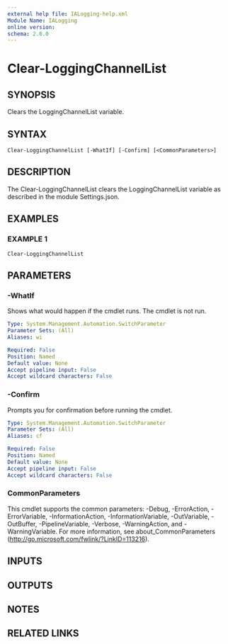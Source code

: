 ```yaml
---
external help file: IALogging-help.xml
Module Name: IALogging
online version:
schema: 2.0.0
---
```


# Clear-LoggingChannelList

## SYNOPSIS
Clears the LoggingChannelList variable.

## SYNTAX

```
Clear-LoggingChannelList [-WhatIf] [-Confirm] [<CommonParameters>]
```

## DESCRIPTION
The Clear-LoggingChannelList clears the LoggingChannelList variable as described in the module Settings.json.

## EXAMPLES

### EXAMPLE 1
```
Clear-LoggingChannelList
```

## PARAMETERS

### -WhatIf
Shows what would happen if the cmdlet runs.
The cmdlet is not run.

```yaml
Type: System.Management.Automation.SwitchParameter
Parameter Sets: (All)
Aliases: wi

Required: False
Position: Named
Default value: None
Accept pipeline input: False
Accept wildcard characters: False
```

### -Confirm
Prompts you for confirmation before running the cmdlet.

```yaml
Type: System.Management.Automation.SwitchParameter
Parameter Sets: (All)
Aliases: cf

Required: False
Position: Named
Default value: None
Accept pipeline input: False
Accept wildcard characters: False
```

### CommonParameters
This cmdlet supports the common parameters: -Debug, -ErrorAction, -ErrorVariable, -InformationAction, -InformationVariable, -OutVariable, -OutBuffer, -PipelineVariable, -Verbose, -WarningAction, and -WarningVariable. For more information, see about_CommonParameters (http://go.microsoft.com/fwlink/?LinkID=113216).

## INPUTS

## OUTPUTS

## NOTES

## RELATED LINKS
